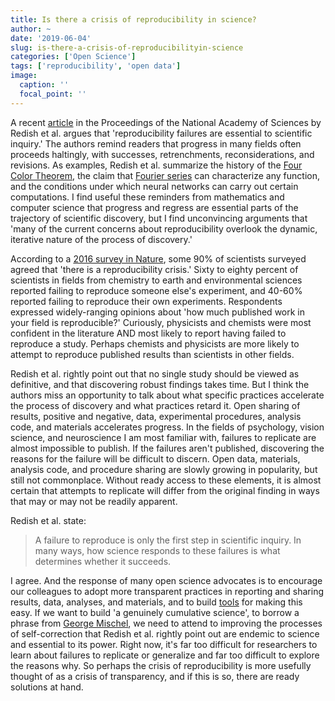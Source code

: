 ```yaml
---
title: Is there a crisis of reproducibility in science?
author: ~
date: '2019-06-04'
slug: is-there-a-crisis-of-reproducibilityin-science
categories: ['Open Science']
tags: ['reproducibility', 'open data']
image:
  caption: ''
  focal_point: ''
---
```


A recent [article](http://doi.org/doi/10.1073/pnas.1806370115) in the Proceedings of the National Academy of Sciences by Redish et al. argues that 'reproducibility failures are essential to scientific inquiry.'
The authors remind readers that progress in many fields often proceeds haltingly, with successes, retrenchments, reconsiderations, and revisions.
As examples, Redish et al. summarize the history of the [Four Color Theorem](https://en.wikipedia.org/wiki/Four_color_theorem), the claim that [Fourier series](https://en.wikipedia.org/wiki/Fourier_series) can characterize any function, and the conditions under which neural networks can carry out certain computations.
I find useful these reminders from mathematics and computer science that progress and regress are essential parts of the trajectory of scientific discovery, but I find unconvincing arguments that 'many of the current concerns about reproducibility overlook the dynamic, iterative nature of the process of discovery.'

According to a [2016 survey in Nature](https://www.nature.com/news/1-500-scientists-lift-the-lid-on-reproducibility-1.19970), some 90% of scientists surveyed agreed that 'there is a reproducibility crisis.' 
Sixty to eighty percent of scientists in fields from chemistry to earth and environmental sciences reported failing to reproduce someone else's experiment, and 40-60% reported failing to reproduce their own experiments. 
Respondents expressed widely-ranging opinions about 'how much published work in your field is reproducible?' 
Curiously, physicists and chemists were most confident in the literature AND most likely to report having failed to reproduce a study. 
Perhaps chemists and physicists are more likely to attempt to reproduce published results than scientists in other fields.

Redish et al. rightly point out that no single study should be viewed as definitive, and that discovering robust findings takes time.
But I think the authors miss an opportunity to talk about what specific practices accelerate the process of discovery and what practices retard it.
Open sharing of results, positive and negative, data, experimental procedures, analysis code, and materials accelerates progress.
In the fields of psychology, vision science, and neuroscience I am most familiar with, failures to replicate are almost impossible to publish.
If the failures aren't published, discovering the reasons for the failure will be difficult to discern.
Open data, materials, analysis code, and procedure sharing are slowly growing in popularity, but still not commonplace.
Without ready access to these elements, it is almost certain that attempts to replicate will differ from the original finding in ways that may or may not be readily apparent.

Redish et al. state:

>A failure to reproduce is only the first step in scientific inquiry. In many ways, how science responds to these failures is what determines whether it succeeds.

I agree.
And the response of many open science advocates is to encourage our colleagues to adopt more transparent practices in reporting and sharing results, data, analyses, and materials, and to build [tools](https://databrary.org) for making this easy.
If we want to build 'a genuinely cumulative science', to borrow a phrase from [George Mischel](https://www.psychologicalscience.org/observer/becoming-a-cumulative-science), we need to attend to improving the processes of self-correction that Redish et al. rightly point out are endemic to science and essential to its power.
Right now, it's far too difficult for researchers to learn about failures to replicate or generalize and far too difficult to explore the reasons why.
So perhaps the crisis of reproducibility is more usefully thought of as a crisis of transparency, and if this is so, there are ready solutions at hand.
